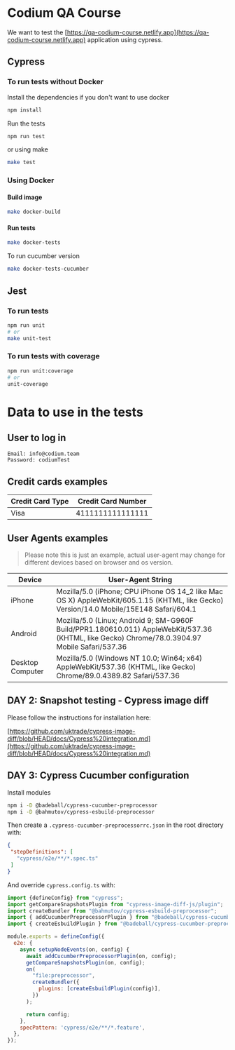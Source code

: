 # Codium QA Course

We want to test the [https://qa-codium-course.netlify.app](https://qa-codium-course.netlify.app) application using cypress.

## Cypress
### To run tests without Docker

Install the dependencies if you don't want to use docker
```bash
npm install
```

Run the tests
```bash
npm run test
```

or using make

```bash
make test
```

### Using Docker

#### Build image

```bash
make docker-build
```

#### Run tests

```bash
make docker-tests
```

To run cucumber version


```bash
make docker-tests-cucumber
```

## Jest
### To run tests

```bash
npm run unit
# or
make unit-test
```

### To run tests with coverage

```bash
npm run unit:coverage
# or
unit-coverage
```

# Data to use in the tests

## User to log in

    Email: info@codium.team
    Password: codiumTest

## Credit cards examples

| Credit Card Type | Credit Card Number |
| --- | --- |
| Visa | 4111111111111111 |


## User Agents examples

> Please note this is just an example, actual user-agent may change for different devices based on browser and os version.

| Device           | User-Agent String                                                                                                                               |
|------------------|-------------------------------------------------------------------------------------------------------------------------------------------------|
| iPhone           | Mozilla/5.0 (iPhone; CPU iPhone OS 14_2 like Mac OS X) AppleWebKit/605.1.15 (KHTML, like Gecko) Version/14.0 Mobile/15E148 Safari/604.1         |
| Android          | Mozilla/5.0 (Linux; Android 9; SM-G960F Build/PPR1.180610.011) AppleWebKit/537.36 (KHTML, like Gecko) Chrome/78.0.3904.97 Mobile Safari/537.36  |
| Desktop Computer | Mozilla/5.0 (Windows NT 10.0; Win64; x64) AppleWebKit/537.36 (KHTML, like Gecko) Chrome/89.0.4389.82 Safari/537.36                              |

## DAY 2: Snapshot testing - Cypress image diff
Please follow the instructions for installation here:

[https://github.com/uktrade/cypress-image-diff/blob/HEAD/docs/Cypress%20integration.md](https://github.com/uktrade/cypress-image-diff/blob/HEAD/docs/Cypress%20integration.md)


## DAY 3: Cypress Cucumber configuration

Install modules

```bash
npm i -D @badeball/cypress-cucumber-preprocessor
npm i -D @bahmutov/cypress-esbuild-preprocessor
```

Then create a `.cypress-cucumber-preprocessorrc.json` in the root directory with:
```json
{
 "stepDefinitions": [
   "cypress/e2e/**/*.spec.ts"
 ]
}
```

And override `cypress.config.ts` with:

```javascript
import {defineConfig} from "cypress";
import getCompareSnapshotsPlugin from "cypress-image-diff-js/plugin";
import createBundler from "@bahmutov/cypress-esbuild-preprocessor";
import { addCucumberPreprocessorPlugin } from "@badeball/cypress-cucumber-preprocessor";
import { createEsbuildPlugin } from "@badeball/cypress-cucumber-preprocessor/esbuild";

module.exports = defineConfig({
  e2e: {
    async setupNodeEvents(on, config) {
      await addCucumberPreprocessorPlugin(on, config);
      getCompareSnapshotsPlugin(on, config);
      on(
        "file:preprocessor",
        createBundler({
          plugins: [createEsbuildPlugin(config)],
        })
      );

      return config;
    },
    specPattern: 'cypress/e2e/**/*.feature',
  },
});
```

